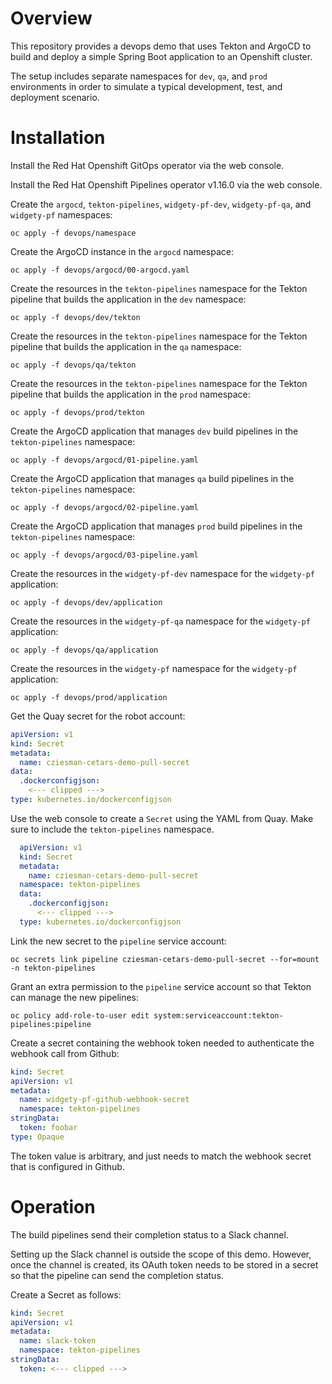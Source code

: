 # Overview

This repository provides a devops demo that uses Tekton and ArgoCD to build and deploy a simple Spring Boot application to an Openshift cluster.

The setup includes separate namespaces for `dev`, `qa`, and `prod` environments in order to simulate a typical development, test, and deployment scenario.

# Installation
Install the Red Hat Openshift GitOps operator via the web console.

Install the Red Hat Openshift Pipelines operator v1.16.0 via the web console.

Create the `argocd`, `tekton-pipelines`, `widgety-pf-dev`, `widgety-pf-qa`, and `widgety-pf` namespaces:
```shell
oc apply -f devops/namespace
```
Create the ArgoCD instance in the `argocd` namespace:
```shell
oc apply -f devops/argocd/00-argocd.yaml
```
Create the resources in the `tekton-pipelines` namespace for the Tekton pipeline that builds the application in the `dev` namespace:
```shell
oc apply -f devops/dev/tekton
```
Create the resources in the `tekton-pipelines` namespace for the Tekton pipeline that builds the application in the `qa` namespace:
```shell
oc apply -f devops/qa/tekton
```
Create the resources in the `tekton-pipelines` namespace for the Tekton pipeline that builds the application in the `prod` namespace:
```shell
oc apply -f devops/prod/tekton
```
Create the ArgoCD application that manages `dev` build pipelines in the `tekton-pipelines` namespace:
```shell
oc apply -f devops/argocd/01-pipeline.yaml
```
Create the ArgoCD application that manages `qa` build pipelines in the `tekton-pipelines` namespace:
```shell
oc apply -f devops/argocd/02-pipeline.yaml
```
Create the ArgoCD application that manages `prod` build pipelines in the `tekton-pipelines` namespace:
```shell
oc apply -f devops/argocd/03-pipeline.yaml
```
Create the resources in the `widgety-pf-dev` namespace for the `widgety-pf` application:
```shell
oc apply -f devops/dev/application
```
Create the resources in the `widgety-pf-qa` namespace for the `widgety-pf` application:
```shell
oc apply -f devops/qa/application
```
Create the resources in the `widgety-pf` namespace for the `widgety-pf` application:
```shell
oc apply -f devops/prod/application
```
Get the Quay secret for the robot account:
```yaml
apiVersion: v1
kind: Secret
metadata:
  name: cziesman-cetars-demo-pull-secret
data:
  .dockerconfigjson: 
    <--- clipped --->
type: kubernetes.io/dockerconfigjson
```
Use the web console to create a `Secret` using the YAML from Quay. Make sure to include the `tekton-pipelines` namespace.
```yaml
  apiVersion: v1
  kind: Secret
  metadata:
    name: cziesman-cetars-demo-pull-secret
  namespace: tekton-pipelines
  data:
    .dockerconfigjson:
      <--- clipped --->
  type: kubernetes.io/dockerconfigjson
```
Link the new secret to the `pipeline` service account:
```shell
oc secrets link pipeline cziesman-cetars-demo-pull-secret --for=mount -n tekton-pipelines
```
Grant an extra permission to the `pipeline` service account so that Tekton can manage the new pipelines:
```shell
oc policy add-role-to-user edit system:serviceaccount:tekton-pipelines:pipeline
```
Create a secret containing the webhook token needed to authenticate the webhook call from Github:
```yaml
kind: Secret
apiVersion: v1
metadata:
  name: widgety-pf-github-webhook-secret
  namespace: tekton-pipelines
stringData:
  token: foobar
type: Opaque
```
The token value is arbitrary, and just needs to match the webhook secret that is configured in Github.
# Operation

The build pipelines send their completion status to a Slack channel.

Setting up the Slack channel is outside the scope of this demo. However, once the channel is created, its OAuth token needs to be stored in a secret so that the pipeline can send the completion status.

Create a Secret as follows:
```yaml
kind: Secret
apiVersion: v1
metadata:
  name: slack-token
  namespace: tekton-pipelines
stringData:
  token: <--- clipped --->
```
